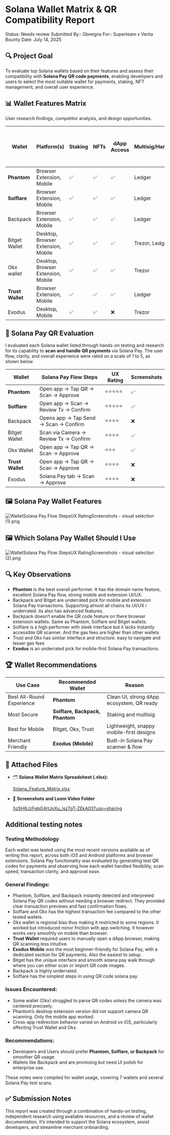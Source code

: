 #  Solana Wallet Matrix & QR Compatibility Report

Status: Needs review
Submitted By:: Gbreigns
For:: Superteam x Venta Bounty
Date: July 14, 2025

## 🔍 Project Goal

To evaluate top Solana wallets based on their features and assess their compatibility with **Solana Pay QR code payments**, enabling developers and users to select the most suitable wallet for payments, staking, NFT management, and overall user experience.

## 📊 Wallet Features Matrix

User research findings, competitor analysis, and design opportunities.

| Wallet | Platform(s) | Staking | NFTs | dApp Access | Multisig/Hardware | Solana Pay QR | Solana Fiat 0n-ramp / 0ff-ramps |
| --- | --- | --- | --- | --- | --- | --- | --- |
| **Phantom** | Browser Extension, Mobile | ✅ | ✅ | ✅ | Ledger | ✅ | ✅ |
| **Solflare** | Browser Extension, Mobile | ✅ | ✅ | ✅ | Ledger | ✅ | ❌ |
| Backpack | Browser Extension, Mobile | ✅ | ✅ | ✅ | Ledger | ✅ | ❌ |
| Bitget Wallet | Desktop, Browser Extension, Mobile | ✅ | ✅ | ✅ | Trezor, Ledger | ✅ | ❌ |
| Okx wallet | Desktop, Browser Extension, Mobile | ✅ | ✅ | ✅ | Trezor | ✅ | ❌ |
| **Trust Wallet** | Browser Extension, Mobile | ✅ | ✅ | ✅ | Ledger | ✅ | ❌ |
| Exodus | Desktop, Mobile | ✅ | ✅ | ❌ | Trezor | ✅ | ❌ |

## 🧪 Solana Pay QR Evaluation

I evaluated each Solana wallet listed through hands-on testing and research for its capability to **scan and handle QR payments** via Solana Pay. The user flow, clarity, and overall experience were rated on a scale of 1 to 5, as shown below

| Wallet | Solana Pay Flow Steps | UX Rating | Screenshots |
| --- | --- | --- | --- |
| **Phantom** | Open app → Tap QR → Scan → Approve | ⭐⭐⭐⭐⭐ | ✅ |
| **Solflare** | Open app → Scan → Review Tx → Confirm | ⭐⭐⭐⭐⭐ | ✅ |
| Backpack | Opens app → Tap Send → Scan → Confirm | ⭐⭐⭐⭐ | ❌ |
| Bitget Wallet | Scan via Camera → Review Tx → Confirm | ⭐⭐⭐⭐ | ✅ |
| Okx Wallet | Open app → Tap QR → Scan → Approve | ⭐⭐⭐ | ✅ |
| **Trust Wallet** | Open app → Tap QR → Scan → Approve | ⭐⭐⭐⭐ | ❌ |
| Exodus | Solana Pay tab → Scan → Approve | ⭐⭐⭐⭐ | ❌ |

## 🖼 Solana Pay **Wallet Features**

![WalletSolana Pay Flow StepsUX RatingScreenshots - visual selection (1).png](attachment:d22feed2-5001-4875-ae36-29b9c7fc74be:WalletSolana_Pay_Flow_StepsUX_RatingScreenshots_-_visual_selection_(1).png)

## 🖼 Which Solana Pay **Wallet Should I Use**

![WalletSolana Pay Flow StepsUX RatingScreenshots - visual selection (2).png](attachment:001e8bd4-931a-4a3e-a031-89986454ab72:WalletSolana_Pay_Flow_StepsUX_RatingScreenshots_-_visual_selection_(2).png)

## 🔍 Key Observations

- **Phantom** is the best overall performer. It has the domain name feature, excellent Solana Pay flow, strong mobile and extension UI/UX.
- Backpack and Bitget are underrated pick for mobile and extension Solana Pay transactions. Supporting almost all chains its UI/UX i underrated. its also has advanced features.
- Backpack doesn’t enable the QR code feature on there browser extension wallets. Same as Phantom, Solflare and Bitget wallets.
- Solflare is a high performer with sleek interface but it lacks instantly accessible QR scanner. And the gas fees are higher than other wallets
- Trust and Okx has similar interface and structure. easy to navigate and lesser gas fees
- **Exodus** is an underrated pick for mobile-first Solana Pay transactions.

## 🏆 Wallet Recommendations

| Use Case | Recommended Wallet | Reason |
| --- | --- | --- |
| Best All-Round Experience | **Phantom** | Clean UI, strong dApp ecosystem, QR ready |
| Most Secure | **Solflare, Backpack, Phantom** | Staking and multisig  |
| Best for Mobile | Bitget, Okx, Trust | Lightweight, snappy mobile-first designs |
| Merchant Friendly | **Exodus (Mobile)** | Built-in Solana Pay scanner & flow |

## 📎 Attached Files

- 🗂 **Solana Wallet Matrix Spreadsheet (.xlsx):**
    
    [Solana_Feature_Matrix.xlsx](attachment:b4992c2e-2a9d-4b81-b779-d1ff7d6cf416:Solana_Feature_Matrix.xlsx)
    
- 📸 **Screenshots and Loom Video Folder**
    
    [1izSH6JzFgbG4rtJoXu_lsz7gT-ZEkA03?usp=sharing](https://drive.google.com/drive/folders/1PrW013zkRV8K-x2NmjJ2E-Zcc9Lol6uS?usp=drive_link)
    

## Additional testing notes

### **Testing Methodology**

Each wallet was tested using the most recent versions available as of writing this report, across both iOS and Android platforms and browser extensions. Solana Pay functionality was evaluated by generating test QR codes for payments and observing how each wallet handled flexibility, scan speed, transaction clarity, and approval ease.

### General Findings:

- Phantom, Solflare, and Backpack instantly detected and interpreted Solana Pay QR codes without needing a browser redirect. They provided clear transaction previews and fast confirmation flows.
- Solflare and Okx has the highest transaction fee compared to the other tested wallets.
- Okx wallet is regional bias thus making it restricted to some regions. It worked but introduced minor friction with app switching. It however works very smoothly on mobile than browser.
- **Trust Wallet** required users to manually open a dApp browser, making QR scanning less intuitive.
- **Exodus Mobile** was the most beginner-friendly for Solana Pay, with a dedicated section for QR payments. Also the easiest to setup.
- Bitget has the unique interface and smooth solana pay walk through where you can either scan or import QR code images.
- Backpack is highly underrated.
- Solflare has the simplest steps in using QR code solana pay.

### Issues Encountered:

- Some wallet (Okx) struggled to parse QR codes unless the camera was centered precisely.
- Phantom’s desktop extension version did not support camera QR scanning. Only the mobile app worked.
- Cross-app redirection behavior varied on Android vs iOS, particularly affecting Trust Wallet and Okx.

### Recommendations:

- Developers and Users should prefer **Phantom, Solflare, or Backpack** for smoother QR usage.
- Wallets like Backpack and are promising but need UI polish for enterprise use.

These notes were compiled for wallet usage, covering 7 wallets and several Solana Pay test scans.

## ✅ Submission Notes

This report was created through a combination of hands-on testing, independent research using available resources, and a review of wallet documentation. It’s intended to support the Solana ecosystem, assist developers, and streamline merchant onboarding.
